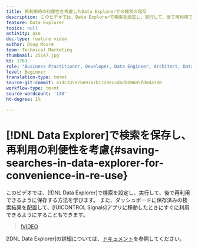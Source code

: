 ```yaml
---
title: 再利用時の利便性を考慮したData Explorerでの検索の保存
description: このビデオでは、Data Explorerで検索を設定し、実行して、後で再利用できるように保存する方法を学びます。 また、ダッシュボードに保存済みの検索結果を配置して、シグナルアプリに移動したときにすぐに使用できるようにすることもできます。
feature: Data Explorer
topics: null
activity: use
doc-type: feature video
author: Doug Moore
team: Technical Marketing
thumbnail: 25147.jpg
kt: 1763
role: "Business Practitioner, Developer, Data Engineer, Architect, Data Architect, Administrator, Leader"
level: Beginner
translation-type: tm+mt
source-git-commit: a7dc335e75697a7b1720eccdadbb9605fdeda798
workflow-type: tm+mt
source-wordcount: '140'
ht-degree: 1%

---
```



# [!DNL Data Explorer]で検索を保存し、再利用の利便性を考慮{#saving-searches-in-data-explorer-for-convenience-in-re-use}

このビデオでは、[!DNL Data Explorer]で検索を設定し、実行して、後で再利用できるように保存する方法を学びます。 また、ダッシュボードに保存済みの検索結果を配置して、[!UICONTROL Signals]アプリに移動したときにすぐに利用できるようにすることもできます。

>[!VIDEO](https://video.tv.adobe.com/v/25147/?quality=12)

[!DNL Data Explorer]の詳細については、[ドキュメント](https://experiencecloud.adobe.com/resources/help/en_US/aam/data-explorer.html)を参照してください。